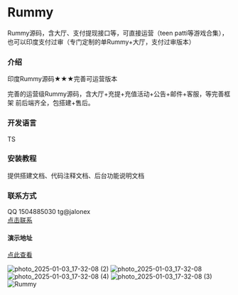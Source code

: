 # Rummy
Rummy源码，含大厅、支付提现接口等，可直接运营（teen patti等游戏合集），也可以印度支付过审（专门定制的单Rummy+大厅，支付过审版本）

### 介绍
印度Rummy源码★★★完善可运营版本

完善的运营级Rummy源码，含大厅+充提+充值活动+公告+邮件+客服，等完善框架
前后端齐全，包搭建+售后。


### 开发语言
TS

### 安装教程

提供搭建文档、代码注释文档、后台功能说明文档

### 联系方式

QQ 1504885030
tg@jalonex  
[点击联系](https://t.me/Jalonex)

#### 演示地址
[点此查看](http://47.83.165.99/index.php?show--cid-18-id-280.html)


![photo_2025-01-03_17-32-08 (2)](https://github.com/user-attachments/assets/923d3e23-40a8-4824-be9e-ec1321204eaf)
![photo_2025-01-03_17-32-08](https://github.com/user-attachments/assets/9fd1840f-7025-4841-bb15-86fc40ff765e)
![photo_2025-01-03_17-32-08 (4)](https://github.com/user-attachments/assets/5e8a8d1c-8074-4291-9b2f-dbcca8d47bc6)
![photo_2025-01-03_17-32-08 (3)](https://github.com/user-attachments/assets/f922e97c-28b9-4911-a336-26b2e3071a54)
![Rummy](https://github.com/user-attachments/assets/fd0aa4ea-3112-4cfa-a445-b9cb542e2588)
